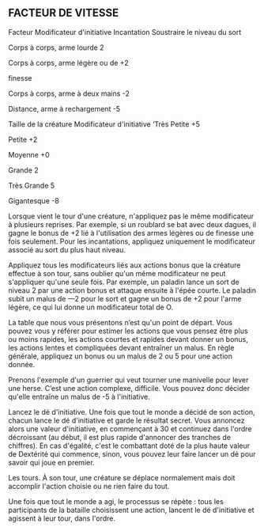## FACTEUR DE VITESSE


Facteur Modificateur d'initiative
Incantation Soustraire le niveau du
sort

Corps à corps, arme lourde 2

Corps à corps, arme légère ou de +2

finesse

Corps à corps, arme à deux mains -2

Distance, arme à rechargement  -5

Taille de la créature Modificateur d'initiative
‘Très Petite +5

Petite +2

Moyenne +0

Grande 2

Très Grande 5

Gigantesque -8

Lorsque vient le tour d'une créature, n'appliquez pas le
même modificateur à plusieurs reprises. Par exemple, si un
roublard se bat avec deux dagues, il gagne le bonus de +2
lié à l'utilisation des armes légères ou de finesse une fois
seulement. Pour les incantations, appliquez uniquement le
modificateur associé au sort du plus haut niveau.

Appliquez tous les modificateurs liés aux actions bonus
que la créature effectue à son tour, sans oublier qu'un même
modificateur ne peut s'appliquer qu'une seule fois. Par
exemple, un paladin lance un sort de niveau 2 par une action
bonus et attaque ensuite à l'épée courte. Le paladin subit
un malus de —2 pour le sort et gagne un bonus de +2 pour
l'arme légère, ce qui lui donne un modificateur total de O.

La table que nous vous présentons n’est qu'un point de
départ. Vous pouvez vous y référer pour estimer les actions
que vous pensez être plus ou moins rapides, les actions
courtes et rapides devant donner un bonus, les actions
lentes et compliquées devant entraîner un malus. En règle
générale, appliquez un bonus ou un malus de 2 ou 5 pour
une action donnée.

Prenons l'exemple d'un guerrier qui veut tourner une
manivelle pour lever une herse. C’est une action complexe,
difficile. Vous pouvez donc décider qu'elle entraîne un malus
de -5 à l'initiative.

Lancez le dé d'initiative. Une fois que tout le monde a
décidé de son action, chacun lance le dé d'initiative et garde
le résultat secret. Vous annoncez alors une valeur d'initiative,
en commençant à 30 et continuez dans l'ordre décroissant
(au début, il est plus rapide d'annoncer des tranches de
chiffres). En cas d'égalité, c'est le combattant doté de la plus
haute valeur de Dextérité qui commence, sinon, vous pouvez
leur faire lancer un dé pour savoir qui joue en premier.

Les tours. À son tour, une créature se déplace
normalement mais doit accomplir l'action choisie ou ne rien
faire du tout.

Une fois que tout le monde a agi, le processus se répète :
tous les participants de la bataille choisissent une action,
lancent le dé d'initiative et agissent à leur tour, dans l'ordre.
